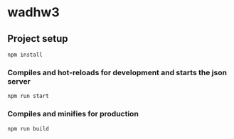 # wadhw3

## Project setup
```
npm install
```

### Compiles and hot-reloads for development and starts the json server
```
npm run start
```

### Compiles and minifies for production
```
npm run build
```

